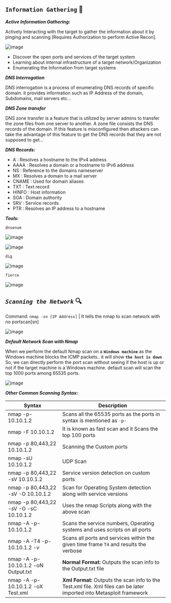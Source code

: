 ## `Information Gathering` :monocle_face:  

***Active Information Gathering:***
  
  Actively Interacting with the target to gather the information about it by pinging and scanning [Requires Authorization to perform Active Recon]. 
  
  ![image](https://user-images.githubusercontent.com/42320878/189477859-d88a32ef-f818-4371-b507-7cb1fa783060.png)     
  
  - Discover the open ports and services of the target system
  - Learning about internal infrastructure of a target network/Organization
  - Enumerating the Information from target systems 

***DNS Interrogation***

DNS interrogation is a process of enumerating DNS records of specific domain. it provides information such as IP Address of the domain, Subdomains, mail servers etc...

   ***DNS Zone transfer***
    
   DNS zone transfer is a feature that is utilized by server admins to transfer the zone files from one server to another. A zone file consists the DNS records of the domain. If this feature is misconfigured then attackers can take the advantage of this feature to get the DNS records that they are not supposed to get...


***DNS Records:***

  - A : Resolves a hostname to the IPv4 address
  - AAAA : Resolves a domain or a hostname to IPv6 address
  - NS : Reference to the domains nameserver
  - MX : Resolves a domain to a mail server
  - CNAME : Used for domain aliases
  - TXT : Text record
  - HINFO : Host information
  - SOA : Domain authority
  - SRV : Service records
  - PTR : Resolves an IP address to a hostname 

***Tools:***

`dnsenum`

![image](https://user-images.githubusercontent.com/42320878/189474489-395c8f44-1017-4f95-87e5-bd904fb26fd0.png)

![image](https://user-images.githubusercontent.com/42320878/189474945-841627a9-6695-4468-8aed-51de0872799b.png)


`dig`

![image](https://user-images.githubusercontent.com/42320878/189475252-be7c566e-1c08-4bb8-970d-5f4dfe3db9ae.png)


`fierce`

![image](https://user-images.githubusercontent.com/42320878/189475331-e91fa0cc-e309-4caf-91e5-272e01cd1222.png)



## ***`Scanning the Network`*** :mag:

Command: `nmap -sn [IP Address]` | It tells the nmap to scan network with no portscan[sn] 

![image](https://user-images.githubusercontent.com/42320878/189475570-e5c594a2-df87-4283-b9e0-2599aaa57897.png)

***Default Network Scan with Nmap***

When we perform the default Nmap scan on a **`Windows machine`** as the Windows machine blocks the ICMP packets.. it will show **`the host is down`** So, we can directly perform the port scan without seeing if the host is up or not if the target machine is a Windows machine. default scan will scan the top 1000 ports among 65535 ports.

![image](https://user-images.githubusercontent.com/42320878/189475920-3a783a02-4c74-4bb4-b8ad-2b1470912393.png)

***Other Common Scanning Syntax:***

**Syntax**    |    **Description**
----    |    -----
nmap -p- 10.10.1.2 | Scans all the 65535 ports as the ports in syntax is mentioned as `-p-`
nmap -F 10.10.1.2 | It is known as fast scan and it Scans the top 100 ports
nmap -p 80,443,22 10.10.1.2 | Scanning the Custom ports  
nmap -sU 10.10.1.2 | UDP Scan
nmap -p 80,443,22 -sV 10.10.1.2 | Service version detection on custom ports
nmap -p 80,443,22 -sV -O 10.10.1.2 | Scan for Operating System detection along with service versions
nmap -p 80,443,22 -sV -O -sC 10.10.1.2 | Uses the nmap Scripts along with the above scan
nmap -A -p- 10.10.1.2 | Scans the service numbers, Operating systems and uses scripts on all ports
nmap -A -T4 -p- 10.10.1.2 -v | Scans all ports and services within the given time frame `T4` and results the verbose
nmap -A -p- 10.10.1.2 -oN Output.txt | **Normal Format:** Outputs the scan info to the Output.txt file
nmap -A -p- 10.10.1.2 -oX Test.xml | **Xml Format:** Outputs the scan info to the Test.xml file. Xml files can be later imported into Metasploit framework


